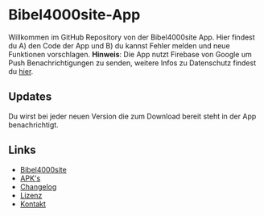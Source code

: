# Bibel4000site-App
Willkommen im GitHub Repository von der Bibel4000site App.
Hier findest du A) den Code der App und B) du kannst Fehler melden und neue Funktionen vorschlagen.
**Hinweis**: Die App nutzt Firebase von Google um Push Benachrichtigungen zu senden, weitere Infos zu Datenschutz findest du [hier](https://policies.google.com/privacy).

## Updates
Du wirst bei jeder neuen Version die zum Download bereit steht in der App benachrichtigt.

## Links
- [Bibel4000site](https://bibel4000site.wordpress.com/)
- [APK's](https://github.com/benjaminwolkchen/bibel4000site-app/releases/latest)
- [Changelog](https://github.com/benjaminwolkchen/bibel4000site-app/blob/master/CHANGELOG.md)
- [Lizenz](https://github.com/benjaminwolkchen/bibel4000site-app/blob/master/LICENSE)
- [Kontakt](https://bibel4000site.wordpress.com/kontakt/)
